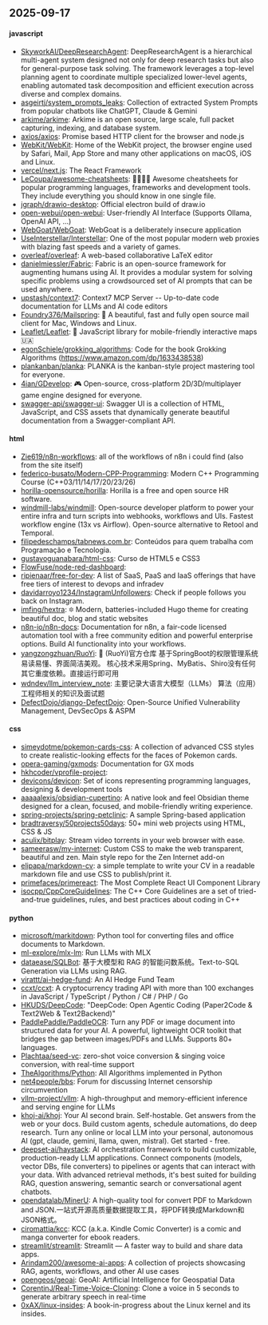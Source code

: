 ## 2025-09-17

#### javascript
* [SkyworkAI/DeepResearchAgent](https://github.com/SkyworkAI/DeepResearchAgent): DeepResearchAgent is a hierarchical multi-agent system designed not only for deep research tasks but also for general-purpose task solving. The framework leverages a top-level planning agent to coordinate multiple specialized lower-level agents, enabling automated task decomposition and efficient execution across diverse and complex domains.
* [asgeirtj/system_prompts_leaks](https://github.com/asgeirtj/system_prompts_leaks): Collection of extracted System Prompts from popular chatbots like ChatGPT, Claude & Gemini
* [arkime/arkime](https://github.com/arkime/arkime): Arkime is an open source, large scale, full packet capturing, indexing, and database system.
* [axios/axios](https://github.com/axios/axios): Promise based HTTP client for the browser and node.js
* [WebKit/WebKit](https://github.com/WebKit/WebKit): Home of the WebKit project, the browser engine used by Safari, Mail, App Store and many other applications on macOS, iOS and Linux.
* [vercel/next.js](https://github.com/vercel/next.js): The React Framework
* [LeCoupa/awesome-cheatsheets](https://github.com/LeCoupa/awesome-cheatsheets): 👩‍💻👨‍💻 Awesome cheatsheets for popular programming languages, frameworks and development tools. They include everything you should know in one single file.
* [jgraph/drawio-desktop](https://github.com/jgraph/drawio-desktop): Official electron build of draw.io
* [open-webui/open-webui](https://github.com/open-webui/open-webui): User-friendly AI Interface (Supports Ollama, OpenAI API, ...)
* [WebGoat/WebGoat](https://github.com/WebGoat/WebGoat): WebGoat is a deliberately insecure application
* [UseInterstellar/Interstellar](https://github.com/UseInterstellar/Interstellar): One of the most popular modern web proxies with blazing fast speeds and a variety of games.
* [overleaf/overleaf](https://github.com/overleaf/overleaf): A web-based collaborative LaTeX editor
* [danielmiessler/Fabric](https://github.com/danielmiessler/Fabric): Fabric is an open-source framework for augmenting humans using AI. It provides a modular system for solving specific problems using a crowdsourced set of AI prompts that can be used anywhere.
* [upstash/context7](https://github.com/upstash/context7): Context7 MCP Server -- Up-to-date code documentation for LLMs and AI code editors
* [Foundry376/Mailspring](https://github.com/Foundry376/Mailspring): 💌 A beautiful, fast and fully open source mail client for Mac, Windows and Linux.
* [Leaflet/Leaflet](https://github.com/Leaflet/Leaflet): 🍃 JavaScript library for mobile-friendly interactive maps 🇺🇦
* [egonSchiele/grokking_algorithms](https://github.com/egonSchiele/grokking_algorithms): Code for the book Grokking Algorithms (https://www.amazon.com/dp/1633438538)
* [plankanban/planka](https://github.com/plankanban/planka): PLANKA is the kanban-style project mastering tool for everyone.
* [4ian/GDevelop](https://github.com/4ian/GDevelop): 🎮 Open-source, cross-platform 2D/3D/multiplayer game engine designed for everyone.
* [swagger-api/swagger-ui](https://github.com/swagger-api/swagger-ui): Swagger UI is a collection of HTML, JavaScript, and CSS assets that dynamically generate beautiful documentation from a Swagger-compliant API.

#### html
* [Zie619/n8n-workflows](https://github.com/Zie619/n8n-workflows): all of the workflows of n8n i could find (also from the site itself)
* [federico-busato/Modern-CPP-Programming](https://github.com/federico-busato/Modern-CPP-Programming): Modern C++ Programming Course (C++03/11/14/17/20/23/26)
* [horilla-opensource/horilla](https://github.com/horilla-opensource/horilla): Horilla is a free and open source HR software.
* [windmill-labs/windmill](https://github.com/windmill-labs/windmill): Open-source developer platform to power your entire infra and turn scripts into webhooks, workflows and UIs. Fastest workflow engine (13x vs Airflow). Open-source alternative to Retool and Temporal.
* [filipedeschamps/tabnews.com.br](https://github.com/filipedeschamps/tabnews.com.br): Conteúdos para quem trabalha com Programação e Tecnologia.
* [gustavoguanabara/html-css](https://github.com/gustavoguanabara/html-css): Curso de HTML5 e CSS3
* [FlowFuse/node-red-dashboard](https://github.com/FlowFuse/node-red-dashboard): 
* [ripienaar/free-for-dev](https://github.com/ripienaar/free-for-dev): A list of SaaS, PaaS and IaaS offerings that have free tiers of interest to devops and infradev
* [davidarroyo1234/InstagramUnfollowers](https://github.com/davidarroyo1234/InstagramUnfollowers): Check if people follows you back on Instagram.
* [imfing/hextra](https://github.com/imfing/hextra): 🔯 Modern, batteries-included Hugo theme for creating beautiful doc, blog and static websites
* [n8n-io/n8n-docs](https://github.com/n8n-io/n8n-docs): Documentation for n8n, a fair-code licensed automation tool with a free community edition and powerful enterprise options. Build AI functionality into your workflows.
* [yangzongzhuan/RuoYi](https://github.com/yangzongzhuan/RuoYi): 🎉 (RuoYi)官方仓库 基于SpringBoot的权限管理系统 易读易懂、界面简洁美观。 核心技术采用Spring、MyBatis、Shiro没有任何其它重度依赖。直接运行即可用
* [wdndev/llm_interview_note](https://github.com/wdndev/llm_interview_note): 主要记录大语言大模型（LLMs） 算法（应用）工程师相关的知识及面试题
* [DefectDojo/django-DefectDojo](https://github.com/DefectDojo/django-DefectDojo): Open-Source Unified Vulnerability Management, DevSecOps & ASPM

#### css
* [simeydotme/pokemon-cards-css](https://github.com/simeydotme/pokemon-cards-css): A collection of advanced CSS styles to create realistic-looking effects for the faces of Pokemon cards.
* [opera-gaming/gxmods](https://github.com/opera-gaming/gxmods): Documentation for GX mods
* [hkhcoder/vprofile-project](https://github.com/hkhcoder/vprofile-project): 
* [devicons/devicon](https://github.com/devicons/devicon): Set of icons representing programming languages, designing & development tools
* [aaaaalexis/obsidian-cupertino](https://github.com/aaaaalexis/obsidian-cupertino): A native look and feel Obsidian theme designed for a clean, focused, and mobile-friendly writing experience.
* [spring-projects/spring-petclinic](https://github.com/spring-projects/spring-petclinic): A sample Spring-based application
* [bradtraversy/50projects50days](https://github.com/bradtraversy/50projects50days): 50+ mini web projects using HTML, CSS & JS
* [aculix/bitplay](https://github.com/aculix/bitplay): Stream video torrents in your web browser with ease.
* [sameerasw/my-internet](https://github.com/sameerasw/my-internet): Custom CSS to make the web transparent, beautiful and zen. Main style repo for the Zen Internet add-on
* [elipapa/markdown-cv](https://github.com/elipapa/markdown-cv): a simple template to write your CV in a readable markdown file and use CSS to publish/print it.
* [primefaces/primereact](https://github.com/primefaces/primereact): The Most Complete React UI Component Library
* [isocpp/CppCoreGuidelines](https://github.com/isocpp/CppCoreGuidelines): The C++ Core Guidelines are a set of tried-and-true guidelines, rules, and best practices about coding in C++

#### python
* [microsoft/markitdown](https://github.com/microsoft/markitdown): Python tool for converting files and office documents to Markdown.
* [ml-explore/mlx-lm](https://github.com/ml-explore/mlx-lm): Run LLMs with MLX
* [dataease/SQLBot](https://github.com/dataease/SQLBot): 基于大模型和 RAG 的智能问数系统。Text-to-SQL Generation via LLMs using RAG.
* [virattt/ai-hedge-fund](https://github.com/virattt/ai-hedge-fund): An AI Hedge Fund Team
* [ccxt/ccxt](https://github.com/ccxt/ccxt): A cryptocurrency trading API with more than 100 exchanges in JavaScript / TypeScript / Python / C# / PHP / Go
* [HKUDS/DeepCode](https://github.com/HKUDS/DeepCode): "DeepCode: Open Agentic Coding (Paper2Code & Text2Web & Text2Backend)"
* [PaddlePaddle/PaddleOCR](https://github.com/PaddlePaddle/PaddleOCR): Turn any PDF or image document into structured data for your AI. A powerful, lightweight OCR toolkit that bridges the gap between images/PDFs and LLMs. Supports 80+ languages.
* [Plachtaa/seed-vc](https://github.com/Plachtaa/seed-vc): zero-shot voice conversion & singing voice conversion, with real-time support
* [TheAlgorithms/Python](https://github.com/TheAlgorithms/Python): All Algorithms implemented in Python
* [net4people/bbs](https://github.com/net4people/bbs): Forum for discussing Internet censorship circumvention
* [vllm-project/vllm](https://github.com/vllm-project/vllm): A high-throughput and memory-efficient inference and serving engine for LLMs
* [khoj-ai/khoj](https://github.com/khoj-ai/khoj): Your AI second brain. Self-hostable. Get answers from the web or your docs. Build custom agents, schedule automations, do deep research. Turn any online or local LLM into your personal, autonomous AI (gpt, claude, gemini, llama, qwen, mistral). Get started - free.
* [deepset-ai/haystack](https://github.com/deepset-ai/haystack): AI orchestration framework to build customizable, production-ready LLM applications. Connect components (models, vector DBs, file converters) to pipelines or agents that can interact with your data. With advanced retrieval methods, it's best suited for building RAG, question answering, semantic search or conversational agent chatbots.
* [opendatalab/MinerU](https://github.com/opendatalab/MinerU): A high-quality tool for convert PDF to Markdown and JSON.一站式开源高质量数据提取工具，将PDF转换成Markdown和JSON格式。
* [ciromattia/kcc](https://github.com/ciromattia/kcc): KCC (a.k.a. Kindle Comic Converter) is a comic and manga converter for ebook readers.
* [streamlit/streamlit](https://github.com/streamlit/streamlit): Streamlit — A faster way to build and share data apps.
* [Arindam200/awesome-ai-apps](https://github.com/Arindam200/awesome-ai-apps): A collection of projects showcasing RAG, agents, workflows, and other AI use cases
* [opengeos/geoai](https://github.com/opengeos/geoai): GeoAI: Artificial Intelligence for Geospatial Data
* [CorentinJ/Real-Time-Voice-Cloning](https://github.com/CorentinJ/Real-Time-Voice-Cloning): Clone a voice in 5 seconds to generate arbitrary speech in real-time
* [0xAX/linux-insides](https://github.com/0xAX/linux-insides): A book-in-progress about the Linux kernel and its insides.
